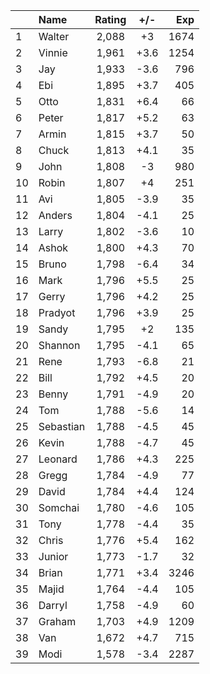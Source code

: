 | |Name|Rating|+/-|Exp|
|-|:---|:----:|:-:|--:|
|1|Walter|2,088|+3|1674|
|2|Vinnie|1,961|+3.6|1254|
|3|Jay|1,933|-3.6|796|
|4|Ebi|1,895|+3.7|405|
|5|Otto|1,831|+6.4|66|
|6|Peter|1,817|+5.2|63|
|7|Armin|1,815|+3.7|50|
|8|Chuck|1,813|+4.1|35|
|9|John|1,808|-3|980|
|10|Robin|1,807|+4|251|
|11|Avi|1,805|-3.9|35|
|12|Anders|1,804|-4.1|25|
|13|Larry|1,802|-3.6|10|
|14|Ashok|1,800|+4.3|70|
|15|Bruno|1,798|-6.4|34|
|16|Mark|1,796|+5.5|25|
|17|Gerry|1,796|+4.2|25|
|18|Pradyot|1,796|+3.9|25|
|19|Sandy|1,795|+2|135|
|20|Shannon|1,795|-4.1|65|
|21|Rene|1,793|-6.8|21|
|22|Bill|1,792|+4.5|20|
|23|Benny|1,791|-4.9|20|
|24|Tom|1,788|-5.6|14|
|25|Sebastian|1,788|-4.5|45|
|26|Kevin|1,788|-4.7|45|
|27|Leonard|1,786|+4.3|225|
|28|Gregg|1,784|-4.9|77|
|29|David|1,784|+4.4|124|
|30|Somchai|1,780|-4.6|105|
|31|Tony|1,778|-4.4|35|
|32|Chris|1,776|+5.4|162|
|33|Junior|1,773|-1.7|32|
|34|Brian|1,771|+3.4|3246|
|35|Majid|1,764|-4.4|105|
|36|Darryl|1,758|-4.9|60|
|37|Graham|1,703|+4.9|1209|
|38|Van|1,672|+4.7|715|
|39|Modi|1,578|-3.4|2287|
